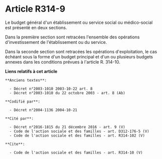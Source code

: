# Article R314-9

Le budget général d'un établissement ou service social ou médico-social est présenté en deux sections.

Dans la première section sont retracées l'ensemble des opérations d'investissement de l'établissement ou du service.

Dans la seconde section sont retracées les opérations d'exploitation, le cas échéant sous la forme d'un budget principal et
d'un ou plusieurs budgets annexes dans les conditions prévues à l'article R. 314-10.

**Liens relatifs à cet article**

	**Anciens textes**:

	  - Décret n°2003-1010 2003-10-22 art. 8
	  - Décret n°2003-1010 du 22 octobre 2003 - art. 8 (Ab)

	**Codifié par**:

	  - Décret n°2004-1136 2004-10-21

	**Cité par**:

	  - Décret n°2016-1815 du 21 décembre 2016 - art. 9 (V)
	  - Code de l'action sociale et des familles - art. D312-176-5 (V)
	  - Code de l'action sociale et des familles - art. R314-102 (V)

	**Cite**:

	  - Code de l'action sociale et des familles - art. R314-10 (V)
